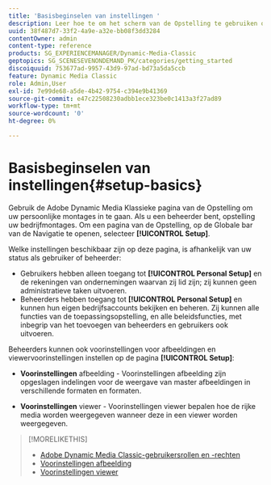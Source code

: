 ```yaml
---
title: 'Basisbeginselen van instellingen '
description: Leer hoe te om het scherm van de Opstelling te gebruiken om uw persoonlijke montages in Adobe Dynamic Media Klassiek in te gaan. Als u een beheerder bent, opstelling uw bedrijfmontages.
uuid: 38f487d7-33f2-4a9e-a32e-bb08f3dd3284
contentOwner: admin
content-type: reference
products: SG_EXPERIENCEMANAGER/Dynamic-Media-Classic
geptopics: SG_SCENESEVENONDEMAND_PK/categories/getting_started
discoiquuid: 753677ad-9957-43d9-97ad-bd73a5da5ccb
feature: Dynamic Media Classic
role: Admin,User
exl-id: 7e99de68-a5de-4b42-9754-c394e9b41369
source-git-commit: e47c22508230adbb1ece323be0c1413a3f27ad89
workflow-type: tm+mt
source-wordcount: '0'
ht-degree: 0%

---
```


# Basisbeginselen van instellingen{#setup-basics}

Gebruik de Adobe Dynamic Media Klassieke pagina van de Opstelling om uw persoonlijke montages in te gaan. Als u een beheerder bent, opstelling uw bedrijfmontages. Om een pagina van de Opstelling, op de Globale bar van de Navigatie te openen, selecteer **[!UICONTROL Setup]**.

Welke instellingen beschikbaar zijn op deze pagina, is afhankelijk van uw status als gebruiker of beheerder:

* Gebruikers hebben alleen toegang tot **[!UICONTROL Personal Setup]** en de rekeningen van ondernemingen waarvan zij lid zijn; zij kunnen geen administratieve taken uitvoeren.
* Beheerders hebben toegang tot **[!UICONTROL Personal Setup]** en kunnen hun eigen bedrijfsaccounts bekijken en beheren. Zij kunnen alle functies van de toepassingsopstelling, en alle beleidsfuncties, met inbegrip van het toevoegen van beheerders en gebruikers ook uitvoeren.

Beheerders kunnen ook voorinstellingen voor afbeeldingen en viewervoorinstellingen instellen op de pagina **[!UICONTROL Setup]**:

* **Voorinstellingen**  afbeelding - Voorinstellingen afbeelding zijn opgeslagen indelingen voor de weergave van master afbeeldingen in verschillende formaten en formaten.

* **Voorinstellingen**  viewer - Voorinstellingen viewer bepalen hoe de rijke media worden weergegeven wanneer deze in een viewer worden weergegeven.

>[!MORELIKETHIS]
>
>* [Adobe Dynamic Media Classic-gebruikersrollen en -rechten](administration-setup.md#user_administration)
>* [Voorinstellingen afbeelding](application-setup.md#image_presets)
>* [Voorinstellingen viewer](application-setup.md#viewer_presets)

